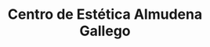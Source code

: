 ---
title: "Centro de Estética Almudena Gallego"
url: /castello-de-la-plana/centro-de-estetica-almudena-gallego/
shop: cosméticos
---